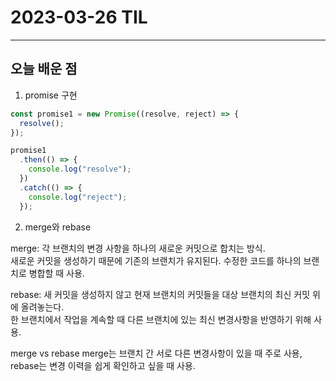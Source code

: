 
# 2023-03-26 TIL

---

## 오늘 배운 점

1. promise 구현

```javascript
const promise1 = new Promise((resolve, reject) => {
  resolve();
});

promise1
  .then(() => {
    console.log("resolve");
  })
  .catch(() => {
    console.log("reject");
  });
```

2. merge와 rebase

merge: 각 브랜치의 변경 사항을 하나의 새로운 커밋으로 합치는 방식.  
새로운 커밋을 생성하기 때문에 기존의 브랜치가 유지된다. 수정한 코드를 하나의 브랜치로 병합할 때 사용.


rebase: 새 커밋을 생성하지 않고 현재 브랜치의 커밋들을 대상 브랜치의 최신 커밋 위에 올려놓는다.  
한 브랜치에서 작업을 계속할 때 다른 브랜치에 있는 최신 변경사항을 반영하기 위해 사용.


merge vs rebase
merge는 브랜치 간 서로 다른 변경사항이 있을 때 주로 사용, rebase는 변경 이력을 쉽게 확인하고 싶을 때 사용.
